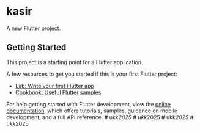 # kasir

A new Flutter project.

## Getting Started

This project is a starting point for a Flutter application.

A few resources to get you started if this is your first Flutter project:

- [Lab: Write your first Flutter app](https://docs.flutter.dev/get-started/codelab)
- [Cookbook: Useful Flutter samples](https://docs.flutter.dev/cookbook)

For help getting started with Flutter development, view the
[online documentation](https://docs.flutter.dev/), which offers tutorials,
samples, guidance on mobile development, and a full API reference.
#   u k k _ 2 0 2 5  
 #   u k k _ 2 0 2 5  
 #   u k k _ 2 0 2 5  
 #   u k k _ 2 0 2 5  
 